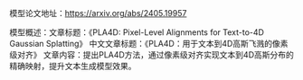 模型论文地址：https://arxiv.org/abs/2405.19957

模型概述：文章标题：《PLA4D: Pixel-Level Alignments for Text-to-4D Gaussian Splatting》
中文文章标题：《PLA4D：用于文本到4D高斯飞溅的像素级对齐》
文章内容：提出PLA4D方法，通过像素级对齐实现文本到4D高斯分布的精确映射，提升文本生成模型效果。
